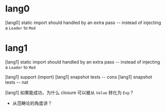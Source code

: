 # lang0

[lang0] static import should handled by an extra pass -- instead of injecting a `Loader` to `Mod`

# lang1

[lang1] static import should handled by an extra pass -- instead of injecting a `Loader` to `Mod`

[lang1] support (import)
[lang1] snapshot tests -- cons
[lang1] snapshot tests -- nat

[lang1] 如果能成功，为什么 closure 可以被从 `Value` 转化为 `Exp`？

- 从范畴论的角度讲？
